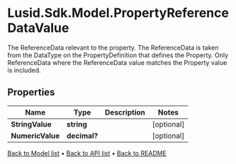 # Lusid.Sdk.Model.PropertyReferenceDataValue
The ReferenceData relevant to the property. The ReferenceData is taken from the DataType on the PropertyDefinition that defines the Property. Only ReferenceData where the ReferenceData value matches the Property value is included.

## Properties

Name | Type | Description | Notes
------------ | ------------- | ------------- | -------------
**StringValue** | **string** |  | [optional] 
**NumericValue** | **decimal?** |  | [optional] 

[Back to Model list](../README.md#documentation-for-models) &#8226; [Back to API list](../README.md#documentation-for-api-endpoints) &#8226; [Back to README](../README.md)

